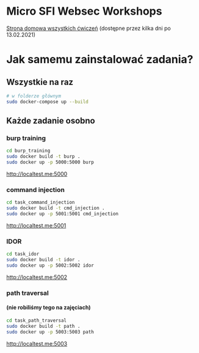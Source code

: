 # Micro SFI Websec Workshops

[Strona domowa wszystkich ćwiczeń](http://nf-ssrf.tech)
(dostępne przez kilka dni po 13.02.2021)

# Jak samemu zainstalować zadania?
## Wszystkie na raz

```sh
# w folderze głównym
sudo docker-compose up --build
```

## Każde zadanie osobno

### burp training
```sh
cd burp_training
sudo docker build -t burp .
sudo docker up -p 5000:5000 burp
```
http://localtest.me:5000

### command injection
```sh
cd task_command_injection
sudo docker build -t cmd_injection .
sudo docker up -p 5001:5001 cmd_injection
```
http://localtest.me:5001
### IDOR
```sh
cd task_idor
sudo docker build -t idor .
sudo docker up -p 5002:5002 idor
```
http://localtest.me:5002

### path traversal 
#### (nie robiliśmy tego na zajęciach)
```sh
cd task_path_traversal
sudo docker build -t path .
sudo docker up -p 5003:5003 path
```
http://localtest.me:5003
